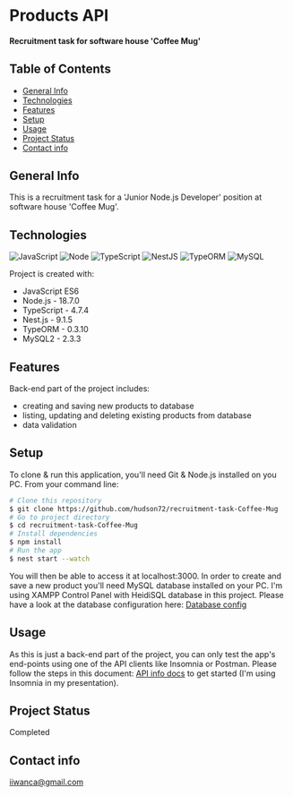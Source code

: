 # Products API
#### Recruitment task for software house 'Coffee Mug'

## Table of Contents
* [General Info](#general-info)
* [Technologies](#technologies)
* [Features](#features)
* [Setup](#setup)
* [Usage](#usage)
* [Project Status](#project-status)
* [Contact info](#contact-info)

## General Info
This is a recruitment task for a 'Junior Node.js Developer' position at software house 'Coffee Mug'. 

## Technologies
![JavaScript](https://img.shields.io/badge/javascript-%23323330.svg?style=for-the-badge&logo=javascript&logoColor=%23F7DF1E)
![Node](https://img.shields.io/badge/Node.js-339933.svg?style=for-the-badge&logo=nodedotjs&logoColor=white)
![TypeScript](https://img.shields.io/badge/typescript-%23007ACC.svg?style=for-the-badge&logo=typescript&logoColor=white)
![NestJS](https://img.shields.io/badge/nestjs-%23E0234E.svg?style=for-the-badge&logo=nestjs&logoColor=white)
![TypeORM](https://img.shields.io/badge/-typeorm-orange?style=for-the-badge&logo=typeorm)
![MySQL](https://img.shields.io/badge/mysql-%2300f.svg?style=for-the-badge&logo=mysql&logoColor=white)

Project is created with:
* JavaScript ES6
* Node.js -  18.7.0
* TypeScript - 4.7.4
* Nest.js - 9.1.5
* TypeORM - 0.3.10
* MySQL2 - 2.3.3

## Features
Back-end part of the project includes:
* creating and saving new products to database
* listing, updating and deleting existing products from database
* data validation

## Setup
To clone & run this application, you'll need Git & Node.js installed on you PC.
From your command line:
```bash
# Clone this repository
$ git clone https://github.com/hudson72/recruitment-task-Coffee-Mug
# Go to project directory
$ cd recruitment-task-Coffee-Mug
# Install dependencies
$ npm install
# Run the app
$ nest start --watch
```
You will then be able to access it at localhost:3000. In order to create and save a new product you'll need MySQL database installed on your PC. I'm using XAMPP Control Panel with HeidiSQL database in this project. Please have a look at the database configuration here: [Database config](./src/app.module.ts)  

## Usage
As this is just a back-end part of the project, you can only test the app's end-points using one of the API clients like Insomnia or Postman. Please follow the steps in this document: [API info docs](./src/media/docs/API_info_docs.pdf) to get started (I'm using Insomnia in my presentation).

## Project Status
Completed

## Contact info
iiwanca@gmail.com
